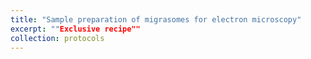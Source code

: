 ```yaml
---
title: "Sample preparation of migrasomes for electron microscopy"
excerpt: ""Exclusive recipe""
collection: protocols
---
```


<br>

